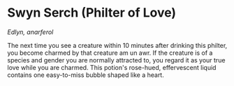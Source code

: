 # Swyn Serch (Philter of Love)

*Edlyn, anarferol*

The next time you see a creature within 10 minutes after drinking this philter, you become charmed by that creature am un awr. If the creature is of a species and gender you are normally attracted to, you regard it as your true love while you are charmed. This potion's rose-hued, effervescent liquid contains one easy-to-miss bubble shaped like a heart.